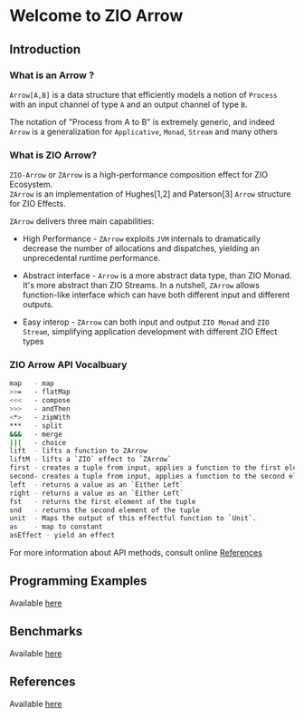 # Welcome to ZIO Arrow 

## Introduction

### What is an Arrow ?
`Arrow[A,B]` is a data structure that efficiently models a notion of `Process` with an input channel of type `A` and an output channel of type `B`. <br>

The notation of "Process from A to B" is extremely generic, and indeed `Arrow` is a generalization for `Applicative`, `Monad`, `Stream` and many others

### What is ZIO Arrow?
`ZIO-Arrow` or `ZArrow` is a high-performance composition effect for ZIO Ecosystem. <br>
`ZArrow` is an implementation of Hughes[1,2] and Paterson[3] `Arrow` structure for ZIO Effects. 

`ZArrow` delivers three main capabilities:

* High Performance - `ZArrow` exploits `JVM` internals to dramatically decrease the number of allocations and dispatches, yielding an unprecedental runtime performance.

* Abstract interface - `Arrow` is a more abstract data type, than ZIO Monad. It's more abstract than ZIO Streams. In a nutshell, `ZArrow` allows function-like interface which can have both different input and different outputs. 

* Easy interop - `ZArrow` can both input and output `ZIO Monad` and `ZIO Stream`, simplifying application development with different ZIO Effect types

### ZIO Arrow API Vocalbuary
```bash
map   - map
>>=   - flatMap
<<<   - compose 
>>>   - andThen
<*>   - zipWith
***   - split 
&&&   - merge
|||   - choice 
lift  - lifts a function to ZArrow
liftM - lifts a `ZIO` effect to `ZArrow`
first - creates a tuple from input, applies a function to the first element
second- creates a tuple from input, applies a function to the second element
left  - returns a value as an `Either Left`
right - returns a value as an `Either Left`
fst   - returns the first element of the tuple
snd   - returns the second element of the tuple
unit  - Maps the output of this effectful function to `Unit`.
as    - map to constant
asEffect - yield an effect
```
For more information about API methods, consult online [References](References.md)

## Programming Examples
Available [here](examples/Basic.md)

## Benchmarks
Available [here](bench/Bench.md)

## References
Available [here](References.md)

